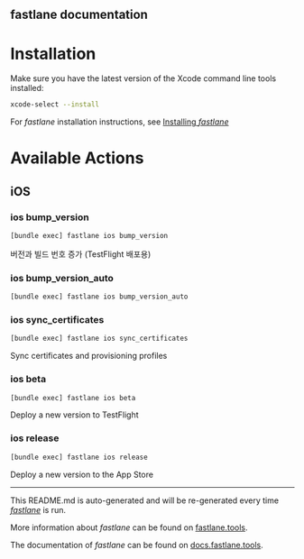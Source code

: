 fastlane documentation
----

# Installation

Make sure you have the latest version of the Xcode command line tools installed:

```sh
xcode-select --install
```

For _fastlane_ installation instructions, see [Installing _fastlane_](https://docs.fastlane.tools/#installing-fastlane)

# Available Actions

## iOS

### ios bump_version

```sh
[bundle exec] fastlane ios bump_version
```

버전과 빌드 번호 증가 (TestFlight 배포용)

### ios bump_version_auto

```sh
[bundle exec] fastlane ios bump_version_auto
```



### ios sync_certificates

```sh
[bundle exec] fastlane ios sync_certificates
```

Sync certificates and provisioning profiles

### ios beta

```sh
[bundle exec] fastlane ios beta
```

Deploy a new version to TestFlight

### ios release

```sh
[bundle exec] fastlane ios release
```

Deploy a new version to the App Store

----

This README.md is auto-generated and will be re-generated every time [_fastlane_](https://fastlane.tools) is run.

More information about _fastlane_ can be found on [fastlane.tools](https://fastlane.tools).

The documentation of _fastlane_ can be found on [docs.fastlane.tools](https://docs.fastlane.tools).
